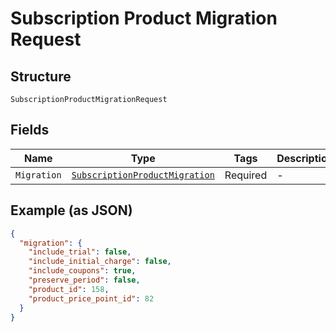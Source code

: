 
# Subscription Product Migration Request

## Structure

`SubscriptionProductMigrationRequest`

## Fields

| Name | Type | Tags | Description |
|  --- | --- | --- | --- |
| `Migration` | [`SubscriptionProductMigration`](../../doc/models/subscription-product-migration.md) | Required | - |

## Example (as JSON)

```json
{
  "migration": {
    "include_trial": false,
    "include_initial_charge": false,
    "include_coupons": true,
    "preserve_period": false,
    "product_id": 158,
    "product_price_point_id": 82
  }
}
```

